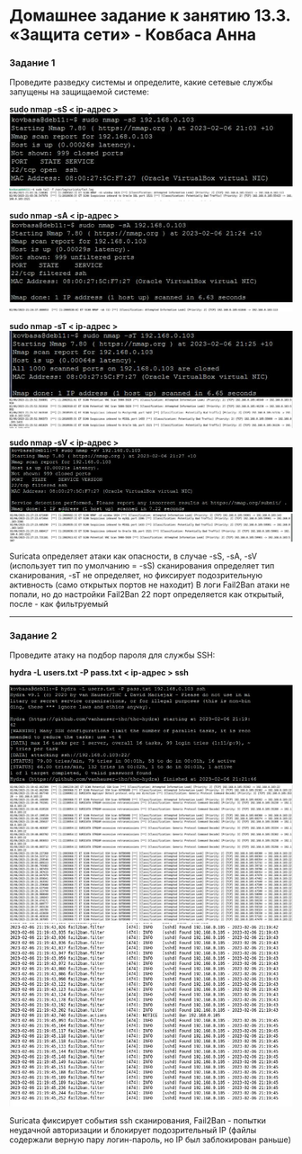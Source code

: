 # Домашнее задание к занятию 13.3. «Защита сети» - Ковбаса Анна

### Задание 1

Проведите разведку системы и определите, какие сетевые службы запущены на защищаемой системе:

**sudo nmap -sS < ip-адрес >**<br>
![sS](https://github.com/kovbasaad/13-3-homework/blob/main/img/nmap%20sS.JPG)
![sSlog](https://github.com/kovbasaad/13-3-homework/blob/main/img/nmap%20sS%20log.JPG)

**sudo nmap -sA < ip-адрес >**<br>
![sA](https://github.com/kovbasaad/13-3-homework/blob/main/img/nmap%20sA.JPG)
![sAlog](https://github.com/kovbasaad/13-3-homework/blob/main/img/nmap%20sA%20log.JPG)

**sudo nmap -sT < ip-адрес >**<br>
![sT](https://github.com/kovbasaad/13-3-homework/blob/main/img/nmap%20sT.JPG)
![sTlog](https://github.com/kovbasaad/13-3-homework/blob/main/img/nmap%20sT%20log.JPG)

**sudo nmap -sV < ip-адрес >**<br>
![sV](https://github.com/kovbasaad/13-3-homework/blob/main/img/nmap%20sV.JPG)
![sVlog](https://github.com/kovbasaad/13-3-homework/blob/main/img/nmap%20sV%20log.JPG)

Suricata определяет атаки как опасности, в случае -sS, -sA, -sV (использует тип по умолчанию = -sS) сканирования определяет тип сканирования, -sT не определяет, но фиксирует подозрительную активность (само открытых портов не находит)
В логи Fail2Ban атаки не попали, но до настройки Fail2Ban 22 порт определяется как открытый, после - как фильтруемый


------

### Задание 2

Проведите атаку на подбор пароля для службы SSH:

**hydra -L users.txt -P pass.txt < ip-адрес > ssh**

![hydra](https://github.com/kovbasaad/13-3-homework/blob/main/img/hydra.JPG)
![hydra-suricata](https://github.com/kovbasaad/13-3-homework/blob/main/img/hydra-suricata.JPG)
![hydra-fail2ban](https://github.com/kovbasaad/13-3-homework/blob/main/img/hydra-fail2ban.JPG)

Suricata фиксирует события ssh сканирования, Fail2Ban - попытки неудачной авторизации и блокирует подозрительный IP (файлы содержали верную пару логин-пароль, но IP был заблокирован раньше)
